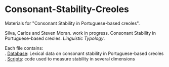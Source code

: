 # Consonant-Stability-Creoles

Materials for "Consonant Stability in Portuguese-based creoles".


Silva, Carlos and Steven Moran. work in progress. Consonant Stability in Portuguese-based creoles. *Linguistic Typology*. 

Each file contains:\
. [Database](database.csv): Lexical data on consonant stability in Portuguese-based creoles\
. [Scripts](scripts.md): code used to measure stability in several dimensions
